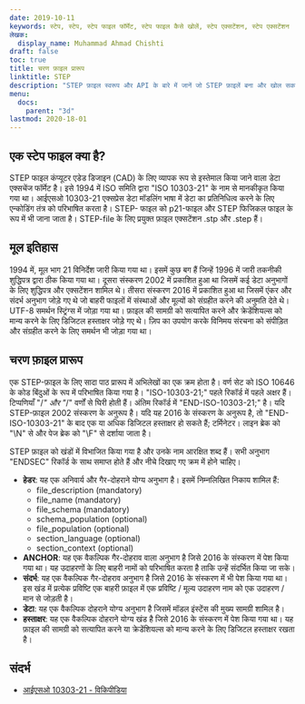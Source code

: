 ```yaml
---
date: 2019-10-11
keywords: स्टेप, स्टेप, स्टेप फाइल फॉर्मेट, स्टेप फाइल कैसे खोलें, स्टेप एक्सटेंशन, स्टेप एक्सटेंशन
लेखक:
  display_name: Muhammad Ahmad Chishti
draft: false
toc: true
title: चरण फ़ाइल प्रारूप
linktitle: STEP
description: "STEP फ़ाइल स्वरूप और API के बारे में जानें जो STEP फ़ाइलें बना और खोल सकते हैं।"
menu:
  docs:
    parent: "3d"
lastmod: 2020-18-01
---
```


## एक स्टेप फाइल क्या है?

STEP फाइल कंप्यूटर एडेड डिजाइन (CAD) के लिए व्यापक रूप से इस्तेमाल किया जाने वाला डेटा एक्सचेंज फॉर्मेट है। इसे 1994 में ISO समिति द्वारा "ISO 10303-21" के नाम से मानकीकृत किया गया था। आईएसओ 10303-21 एक्सप्रेस डेटा मॉडलिंग भाषा में डेटा का प्रतिनिधित्व करने के लिए एन्कोडिंग तंत्र को परिभाषित करता है। STEP- फाइल को p21-फाइल और STEP फिजिकल फाइल के रूप में भी जाना जाता है। STEP-file के लिए प्रयुक्त फ़ाइल एक्सटेंशन .stp और .step हैं।

## मूल इतिहास

1994 में, मूल भाग 21 विनिर्देश जारी किया गया था। इसमें कुछ बग हैं जिन्हें 1996 में जारी तकनीकी शुद्धिपत्र द्वारा ठीक किया गया था। दूसरा संस्करण 2002 में प्रकाशित हुआ था जिसमें कई डेटा अनुभागों के लिए शुद्धिपत्र और एक्सटेंशन शामिल थे। तीसरा संस्करण 2016 में प्रकाशित हुआ था जिसमें एंकर और संदर्भ अनुभाग जोड़े गए थे जो बाहरी फाइलों में संस्थाओं और मूल्यों को संग्रहीत करने की अनुमति देते थे। UTF-8 समर्थन स्ट्रिंग्स में जोड़ा गया था। फ़ाइल की सामग्री को सत्यापित करने और क्रेडेंशियल्स को मान्य करने के लिए डिजिटल हस्ताक्षर जोड़े गए थे। ज़िप का उपयोग करके विनिमय संरचना को संपीड़ित और संग्रहीत करने के लिए समर्थन भी जोड़ा गया था।

## चरण फ़ाइल प्रारूप

एक STEP-फ़ाइल के लिए सादा पाठ प्रारूप में अभिलेखों का एक क्रम होता है। वर्ण सेट को ISO 10646 के कोड बिंदुओं के रूप में परिभाषित किया गया है। "ISO-10303-21;" पहले रिकॉर्ड में पहले अक्षर हैं। टिप्पणियाँ "/*" और "*/" वर्णों से घिरी होती हैं। अंतिम रिकॉर्ड में "END-ISO-10303-21;" है। यदि STEP-फ़ाइल 2002 संस्करण के अनुरूप है। यदि यह 2016 के संस्करण के अनुरूप है, तो "END-ISO-10303-21" के बाद एक या अधिक डिजिटल हस्ताक्षर हो सकते हैं; टर्मिनेटर। लाइन ब्रेक को "\N\" से और पेज ब्रेक को "\F\" से दर्शाया जाता है।

STEP फ़ाइल को खंडों में विभाजित किया गया है और उनके नाम आरक्षित शब्द हैं। सभी अनुभाग "ENDSEC" रिकॉर्ड के साथ समाप्त होते हैं और नीचे दिखाए गए क्रम में होने चाहिए।

- **हेडर**: यह एक अनिवार्य और गैर-दोहराने योग्य अनुभाग है। इसमें निम्नलिखित निकाय शामिल हैं:
  - file_description (mandatory)
  - file_name (mandatory)
  - file_schema (mandatory)
  - schema_population (optional)
  - file_population (optional)
  - section_language (optional)
  - section_context (optional)
- **ANCHOR**: यह एक वैकल्पिक गैर-दोहराव वाला अनुभाग है जिसे 2016 के संस्करण में पेश किया गया था। यह उदाहरणों के लिए बाहरी नामों को परिभाषित करता है ताकि उन्हें संदर्भित किया जा सके।
- **संदर्भ**: यह एक वैकल्पिक गैर-दोहराव अनुभाग है जिसे 2016 के संस्करण में भी पेश किया गया था। इस खंड में प्रत्येक प्रविष्टि एक बाहरी फ़ाइल में एक प्रविष्टि / मूल्य उदाहरण नाम को एक उदाहरण / मान से जोड़ती है।
- **डेटा**: यह एक वैकल्पिक दोहराने योग्य अनुभाग है जिसमें मॉडल इंस्टेंस की मुख्य सामग्री शामिल है।
- **हस्ताक्षर**: यह एक वैकल्पिक दोहराने योग्य खंड है जिसे 2016 के संस्करण में पेश किया गया था। यह फ़ाइल की सामग्री को सत्यापित करने या क्रेडेंशियल्स को मान्य करने के लिए डिजिटल हस्ताक्षर रखता है।

## संदर्भ

- [आईएसओ 10303-21 - विकिपीडिया](https://en.wikipedia.org/wiki/ISO_10303-21)

